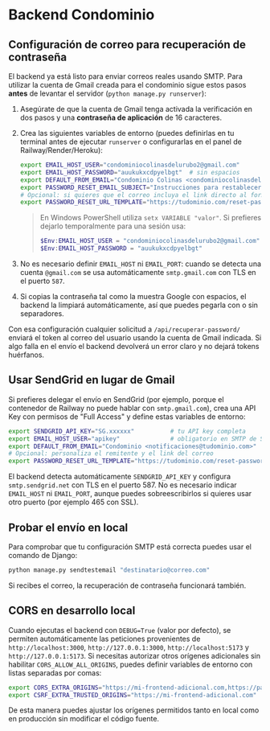 # Backend Condominio

## Configuración de correo para recuperación de contraseña

El backend ya está listo para enviar correos reales usando SMTP. Para utilizar la cuenta de Gmail creada para el condominio sigue estos pasos **antes** de levantar el servidor (`python manage.py runserver`):

1. Asegúrate de que la cuenta de Gmail tenga activada la verificación en dos pasos y una **contraseña de aplicación** de 16 caracteres.
2. Crea las siguientes variables de entorno (puedes definirlas en tu terminal antes de ejecutar `runserver` o configurarlas en el panel de Railway/Render/Heroku):

   ```bash
   export EMAIL_HOST_USER="condominiocolinasdelurubo2@gmail.com"
   export EMAIL_HOST_PASSWORD="auukukxcdpyelbgt"  # sin espacios
   export DEFAULT_FROM_EMAIL="Condominio Colinas <condominiocolinasdelurubo2@gmail.com>"
   export PASSWORD_RESET_EMAIL_SUBJECT="Instrucciones para restablecer tu contraseña"
   # Opcional: si quieres que el correo incluya el link directo al formulario web
   export PASSWORD_RESET_URL_TEMPLATE="https://tudominio.com/reset-password?email={email}&token={token}"
   ```

   > En Windows PowerShell utiliza `setx VARIABLE "valor"`. Si prefieres dejarlo temporalmente para una sesión usa:
   > ```powershell
   > $Env:EMAIL_HOST_USER = "condominiocolinasdelurubo2@gmail.com"
   > $Env:EMAIL_HOST_PASSWORD = "auukukxcdpyelbgt"
   > ```

3. No es necesario definir `EMAIL_HOST` ni `EMAIL_PORT`: cuando se detecta una cuenta `@gmail.com` se usa automáticamente `smtp.gmail.com` con TLS en el puerto `587`.
4. Si copias la contraseña tal como la muestra Google con espacios, el backend la limpiará automáticamente, así que puedes pegarla con o sin separadores.

Con esa configuración cualquier solicitud a `/api/recuperar-password/` enviará el token al correo del usuario usando la cuenta de Gmail indicada. Si algo falla en el envío el backend devolverá un error claro y no dejará tokens huérfanos.

## Usar SendGrid en lugar de Gmail

Si prefieres delegar el envío en SendGrid (por ejemplo, porque el contenedor de Railway no puede hablar con `smtp.gmail.com`), crea una API Key con permisos de "Full Access" y define estas variables de entorno:

```bash
export SENDGRID_API_KEY="SG.xxxxxx"          # tu API key completa
export EMAIL_HOST_USER="apikey"              # obligatorio en SMTP de SendGrid
export DEFAULT_FROM_EMAIL="Condominio <notificaciones@tudominio.com>"
# Opcional: personaliza el remitente y el link del correo
export PASSWORD_RESET_URL_TEMPLATE="https://tudominio.com/reset-password?email={email}&token={token}"
```

El backend detecta automáticamente `SENDGRID_API_KEY` y configura `smtp.sendgrid.net` con TLS en el puerto 587. No es necesario indicar `EMAIL_HOST` ni `EMAIL_PORT`, aunque puedes sobreescribirlos si quieres usar otro puerto (por ejemplo 465 con SSL).

## Probar el envío en local

Para comprobar que tu configuración SMTP está correcta puedes usar el comando de Django:

```bash
python manage.py sendtestemail "destinatario@correo.com"
```

Si recibes el correo, la recuperación de contraseña funcionará también.

## CORS en desarrollo local

Cuando ejecutas el backend con `DEBUG=True` (valor por defecto), se permiten automáticamente las peticiones provenientes de
`http://localhost:3000`, `http://127.0.0.1:3000`, `http://localhost:5173` y `http://127.0.0.1:5173`. Si necesitas autorizar
otros orígenes adicionales sin habilitar `CORS_ALLOW_ALL_ORIGINS`, puedes definir variables de entorno con listas separadas por
comas:

```bash
export CORS_EXTRA_ORIGINS="https://mi-frontend-adicional.com,https://panel.otrodominio.com"
export CSRF_EXTRA_TRUSTED_ORIGINS="https://mi-frontend-adicional.com"
```

De esta manera puedes ajustar los orígenes permitidos tanto en local como en producción sin modificar el código fuente.
